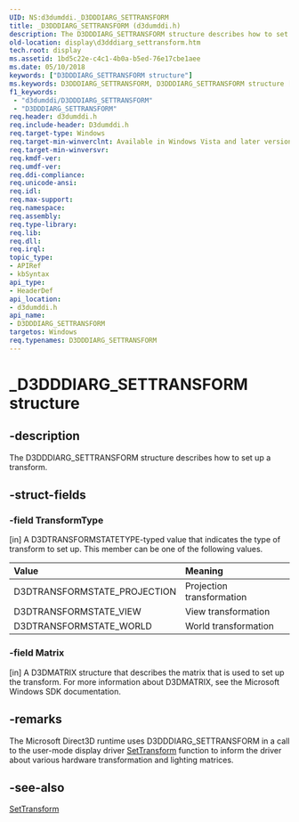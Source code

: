 ```yaml
---
UID: NS:d3dumddi._D3DDDIARG_SETTRANSFORM
title: _D3DDDIARG_SETTRANSFORM (d3dumddi.h)
description: The D3DDDIARG_SETTRANSFORM structure describes how to set up a transform.
old-location: display\d3dddiarg_settransform.htm
tech.root: display
ms.assetid: 1bd5c22e-c4c1-4b0a-b5ed-76e17cbe1aee
ms.date: 05/10/2018
keywords: ["D3DDDIARG_SETTRANSFORM structure"]
ms.keywords: D3DDDIARG_SETTRANSFORM, D3DDDIARG_SETTRANSFORM structure [Display Devices], UMDisplayDriver_param_Structs_719de83f-0830-4b1a-aa72-e3f58553c733.xml, _D3DDDIARG_SETTRANSFORM, d3dumddi/D3DDDIARG_SETTRANSFORM, display.d3dddiarg_settransform
f1_keywords:
 - "d3dumddi/D3DDDIARG_SETTRANSFORM"
 - "D3DDDIARG_SETTRANSFORM"
req.header: d3dumddi.h
req.include-header: D3dumddi.h
req.target-type: Windows
req.target-min-winverclnt: Available in Windows Vista and later versions of the Windows operating systems.
req.target-min-winversvr: 
req.kmdf-ver: 
req.umdf-ver: 
req.ddi-compliance: 
req.unicode-ansi: 
req.idl: 
req.max-support: 
req.namespace: 
req.assembly: 
req.type-library: 
req.lib: 
req.dll: 
req.irql: 
topic_type:
- APIRef
- kbSyntax
api_type:
- HeaderDef
api_location:
- d3dumddi.h
api_name:
- D3DDDIARG_SETTRANSFORM
targetos: Windows
req.typenames: D3DDDIARG_SETTRANSFORM
---
```


# _D3DDDIARG_SETTRANSFORM structure


## -description


The D3DDDIARG_SETTRANSFORM structure describes how to set up a transform. 


## -struct-fields




### -field TransformType

[in] A D3DTRANSFORMSTATETYPE-typed value that indicates the type of transform to set up. This member can be one of the following values.

| **Value** | **Meaning** | 
|:--|:--|
| D3DTRANSFORMSTATE_PROJECTION | Projection transformation | 
| D3DTRANSFORMSTATE_VIEW | View transformation | 
| D3DTRANSFORMSTATE_WORLD | World transformation | 



### -field Matrix

[in] A D3DMATRIX structure that describes the matrix that is used to set up the transform. For more information about D3DMATRIX, see the Microsoft Windows SDK documentation.


## -remarks



The Microsoft Direct3D runtime uses D3DDDIARG_SETTRANSFORM in a call to the user-mode display driver <a href="https://docs.microsoft.com/windows-hardware/drivers/ddi/d3dumddi/nc-d3dumddi-pfnd3dddi_settransform">SetTransform</a> function to inform the driver about various hardware transformation and lighting matrices. 




## -see-also




<a href="https://docs.microsoft.com/windows-hardware/drivers/ddi/d3dumddi/nc-d3dumddi-pfnd3dddi_settransform">SetTransform</a>
 

 

